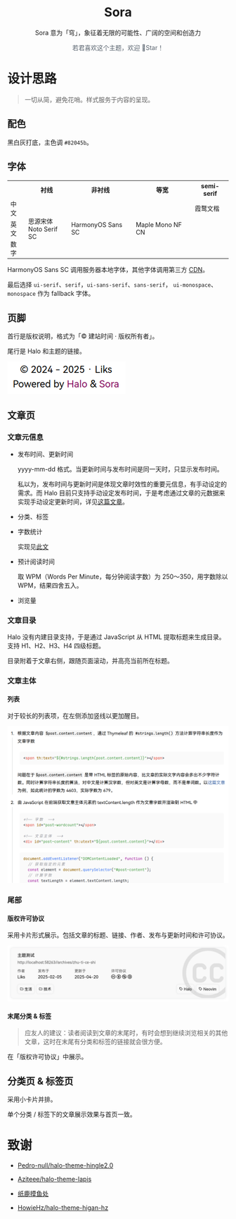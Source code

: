<h1 align="center">Sora</h1>

<p align="center">Sora 意为「穹」，象征着无限的可能性、广阔的空间和创造力<p>

<p align="center" style="color: #59636e;">若君喜欢这个主题，欢迎 🌟Star！</p>

# 设计思路

> 一切从简，避免花哨。样式服务于内容的呈现。

## 配色

黑白灰打底，主色调 `#82045b`。

## 字体

<table>
  <tr>
    <th></th>
    <th>衬线</th>
    <th>非衬线</th>
    <th>等宽</th>
    <th>semi-serif</th>
  </tr>
  <tr>
    <td>中文</td>
    <td rowspan=3>思源宋体<br />Noto Serif SC</td>
    <td rowspan=3>HarmonyOS Sans SC</td>
    <td rowspan=3>Maple Mono NF CN</td>
    <td>霞鹜文楷</td>
  </tr>
  <tr>
    <td>英文</td>
    <td></td>
  </tr>
  <tr>
    <td>数字</td>
    <td></td>
  </tr>
</table>

HarmonyOS Sans SC 调用服务器本地字体，其他字体调用第三方 [CDN](https://fonts.zeoseven.com/)。

最后选择 `ui-serif`、`serif`，`ui-sans-serif`、`sans-serif`， `ui-monospace`、`monospace` 作为 fallback 字体。

## 页脚

首行是版权说明，格式为「© 建站时间 · 版权所有者」。

尾行是 Halo 和主题的链接。

![](/docs/image2.png)

## 文章页

### 文章元信息

* 发布时间、更新时间

  yyyy-mm-dd 格式。当更新时间与发布时间是同一天时，只显示发布时间。

  私以为，发布时间与更新时间是体现文章时效性的重要元信息，有手动设定的需求。而 Halo 目前只支持手动设定发布时间，于是考虑通过文章的元数据来实现手动设定更新时间，详见[这篇文章](siyuan://blocks/20250331122716-tbpmixl)。
* 分类、标签
* 字数统计

  实现见[此文](https://blog.liks.space/archives/1744278269316)
* 预计阅读时间

  取 WPM（Words Per Minute，每分钟阅读字数）为 250～350，用字数除以 WPM，结果四舍五入。
* 浏览量

### 文章目录

Halo 没有内建目录支持，于是通过 JavaScript 从 HTML 提取标题来生成目录。支持 H1、H2、H3、H4 四级标题。

目录附着于文章右侧，跟随页面滚动，并高亮当前所在标题。

### 文章主体

#### 列表

对于较长的列表项，在左侧添加竖线以更加醒目。

![](/docs/image1.png)

### 尾部

#### 版权许可协议

采用卡片形式展示。包括文章的标题、链接、作者、发布与更新时间和许可协议。

![](/docs/image3.png)

#### 末尾分类 & 标签

> 应友人的建议：读者阅读到文章的末尾时，有时会想到继续浏览相关的其他文章，这时在末尾有分类和标签的链接就会很方便。

在「版权许可协议」中展示。

## 分类页 & 标签页

采用小卡片并排。

单个分类 / 标签下的文章展示效果与首页一致。

# 致谢

- [Pedro-null/halo-theme-hingle2.0](https://github.com/Pedro-null/halo-theme-hingle2.0)

- [Aziteee/halo-theme-lapis](https://github.com/Aziteee/halo-theme-lapis)

- [纸鹿摸鱼处](https://blog.zhilu.cyou/)

- [HowieHz/halo-theme-higan-hz](https://github.com/HowieHz/halo-theme-higan-hz)
